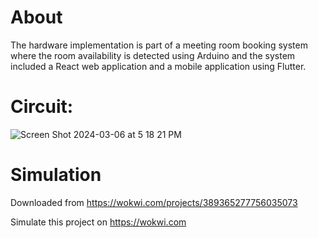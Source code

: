 # About
The hardware implementation is part of a meeting room booking system where the room availability is detected using Arduino and the system included a React web application and a mobile application using Flutter.

# Circuit:
![Screen Shot 2024-03-06 at 5 18 21 PM](https://github.com/Farahhkh/Motion-Room-Detector/assets/127206744/91015fda-0a80-4189-97e5-6f3b23408346)

# Simulation
Downloaded from https://wokwi.com/projects/389365277756035073

Simulate this project on https://wokwi.com
